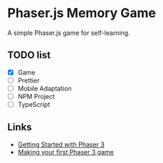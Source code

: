 # Phaser.js Memory Game

A simple Phaser.js game for self-learning.

## TODO list

- [x] Game
- [ ] Prettier
- [ ] Mobile Adaptation
- [ ] NPM Project
- [ ] TypeScript

## Links

- [Getting Started with Phaser 3](https://phaser.io/tutorials/getting-started-phaser3/)
- [Making your first Phaser 3 game](https://phaser.io/tutorials/making-your-first-phaser-3-game/part1)
